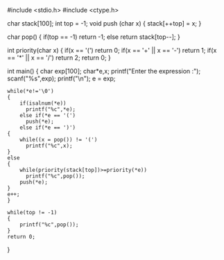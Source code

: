 #include <stdio.h>
#include <ctype.h>

char stack[100];
int top = -1;
void push (char x)
{
    stack[++top] = x;
}

char pop()
{
    if(top == -1)
      return -1;
    else
      return stack[top--];
}

int priority(char x)
{
    if(x == '(')
     return 0;
    if(x == '+' || x == '-')
     return 1;
    if(x == '*' || x == '/')
     return 2;
    return 0;
}

int main()
{
    char exp[100];
    char*e,x;
    printf("Enter the expression :");
    scanf("%s",exp);
    printf("\n");
    e = exp;
    
    
    while(*e!='\0')
    {
        if(isalnum(*e))
          printf("%c",*e);
        else if(*e == '(')
          push(*e);
        else if(*e == ')')
    {
        while((x = pop()) != '(')
          printf("%c",x);
    }
    else        
    { 
        while(priority(stack[top])>=priority(*e))
          printf("%c",pop());
        push(*e);
    } 
    e++;
    }
    
    while(top != -1)
    {
        printf("%c",pop());
    }
    return 0;
}

